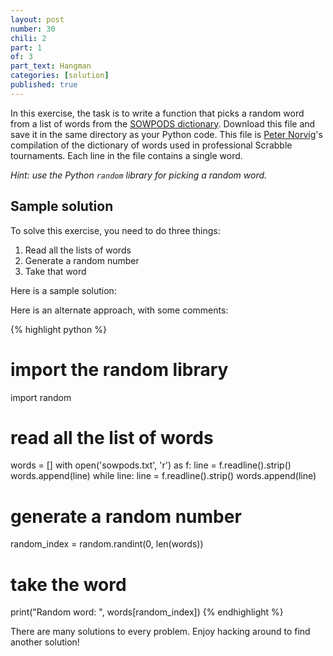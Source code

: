```yaml
---
layout: post
number: 30
chili: 2
part: 1
of: 3
part_text: Hangman
categories: [solution]
published: true
---
```


In this exercise, the task is to write a function that picks a random word from a list of words from the [SOWPODS dictionary](http://norvig.com/ngrams/sowpods.txt). Download this file and save it in the same directory as your Python code. This file is [Peter Norvig](https://en.wikipedia.org/wiki/Peter_Norvig)'s compilation of the dictionary of words used in professional Scrabble tournaments. Each line in the file contains a single word.

_Hint: use the Python `random` library for picking a random word._

## Sample solution

To solve this exercise, you need to do three things:

1. Read all the lists of words
2. Generate a random number
3. Take that word

Here is a sample solution:

<script src="https://gist.github.com/coderunner007/0f9a2bc3c45f70979fba09666ef3dc2e.js"></script>

Here is an alternate approach, with some comments:

{% highlight python %}
  # import the random library
  import random

  # read all the list of words
  words = []
  with open('sowpods.txt', 'r') as f:
    line = f.readline().strip()
    words.append(line)
    while line:
      line = f.readline().strip()
      words.append(line)

  # generate a random number
  random_index = random.randint(0, len(words))

  # take the word
  print("Random word: ", words[random_index])
{% endhighlight %}

There are many solutions to every problem. Enjoy hacking around to find another solution!
